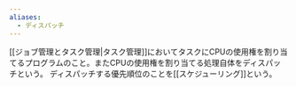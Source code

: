 ```yaml
---
aliases:
  - ディスパッチ
---
```


[[ジョブ管理とタスク管理|タスク管理]]においてタスクにCPUの使用権を割り当てるプログラムのこと。またCPUの使用権を割り当てる処理自体をディスパッチという。
ディスパッチする優先順位のことを[[スケジューリング]]という。
